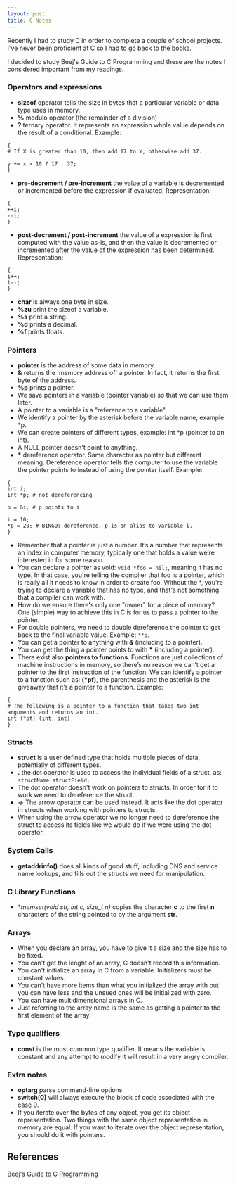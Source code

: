 ```yaml
---
layout: post
title: C Notes
---
```


Recently I had to study C in order to complete a couple of school projects. I've never been proficient at C so I had to go back to the books. 

I decided to study Beej's Guide to C Programming and these are the notes I considered important from my readings.

### Operators and expressions

* **sizeof** operator tells the size in bytes that a particular variable or data type uses in memory.
* **%** modulo operator (the remainder of a division)
* **?** ternary operator. It represents an expression whole value depends on the result of a conditional. Example:
```
{
# If X is greater than 10, then add 17 to Y, otherwise add 37.

y += x > 10 ? 17 : 37;
}
```
* **pre-decrement / pre-increment** the value of a variable is decremented or incremented before the expression if evaluated. Representation:
```
{
++i; 
--i;
}
```
* **post-decrement / post-increment** the value of a expression is first computed with the value as-is, and then the value is decremented or incremented after the value of the expression has been determined. Representation:
```
{
i++; 
i--;
}
```
* **char** is always one byte in size.
* **%zu** print the sizeof a variable.
* **%s** print a string.
* **%d** prints a decimal.
* **%f** prints floats.

### Pointers

* **pointer** is the address of some data in memory.
* **&** returns the 'memory address of' a pointer. In fact, it returns the first byte of the address.
* **%p** prints a pointer.
* We save pointers in a variable (pointer variable) so that we can use them later. 
* A pointer to a variable is a "reference to a variable".
* We identify a pointer by the asterisk before the variable name, example *p.
* We can create pointers of different types, example: int *p (pointer to an int).
* A NULL pointer doesn't point to anything.
* **\*** dereference operator. Same character as pointer but different meaning. Dereference operator tells the computer to use the variable the pointer points to instead of using the pointer itself. Example:

```
{
int i;
int *p; # not dereferencing

p = &i; # p points to i

i = 10;
*p = 20; # BINGO: dereference. p is an alias to variable i.
}
```
* Remember that a pointer is just a number. It’s a number that represents an index in computer memory, typically one that holds a value we’re interested in for some reason.
* You can declare a pointer as void: `void *foo = nil;`, meaning it has no type. In that case, you're telling the compiler that foo is a pointer, which is really all it needs to know in order to create foo. Without the *, you're trying to declare a variable that has no type, and that's not something that a compiler can work with.
* How do we ensure there's only one "owner" for a piece of memory? One (simple) way to achieve this in C is for us to pass a pointer to the pointer.
* For double pointers, we need to double dereference the pointer to get back to the final variable value. Example: `**p`.
* You can get a pointer to anything with **&** (including to a pointer).
* You can get the thing a pointer points to with **\*** (including a pointer).
* There exist also **pointers to functions**. Functions are just collections of machine instructions in memory, so there’s no reason we can’t get a pointer to the first instruction of the function. We can identify a pointer to a function such as: **(*pf)**, the parenthesis and the asterisk is the giveaway that it’s a pointer to a function. Example:
```
{
# The following is a pointer to a function that takes two int arguments and returns an int. 
int (*pf) (int, int)
}
```

### Structs

* **struct** is a user defined type that holds multiple pieces of data, potentially of different types.
* **.** the dot operator is used to access the individual fields of a struct, as: `structName.structField;`
* The dot operator doesn't work on pointers to structs. In order for it to work we need to dereference the struct.
* **->** The arrow operator can be used instead. It acts like the dot operator in structs when working with pointers to structs.
* When using the arrow operator we no longer need to dereference the struct to access its fields like we would do if we were using the dot operator.

### System Calls
* **getaddrinfo()** does all kinds of good stuff, including DNS and service name lookups, and fills out the structs we need for manipulation.

### C Library Functions
* **memset(void *str, int c, size_t n)** copies the character **c** to the first **n** characters of the string pointed to by the argument **str**.

### Arrays
* When you declare an array, you have to give it a size and the size has to be fixed.
* You can't get the lenght of an array, C doesn't record this information.
* You can't initialize an array in C from a variable. Initializers must be constant values.
* You can't have more items than what you initialized the array with but you can have less and the unsued ones will be initialized with zero.
* You can have multidimensional arrays in C.
* Just referring to the array name is the same as getting a pointer to the first element of the array.

### Type qualifiers
* **const** is the most common type qualifier. It means the variable is constant and any attempt to modify it will result in a very angry compiler.

### Extra notes
* **optarg** parse command-line options.
* **switch(0)** will always execute the block of code associated with the case 0.
* If you iterate over the bytes of any object, you get its object representation. Two things with the same object representation in memory are equal. If you want to iterate over the object representation, you should do it with pointers.

## References

[Beej's Guide to C Programming](http://beej.us/guide/bgc/pdf/bgc_usl_c_1.pdf)